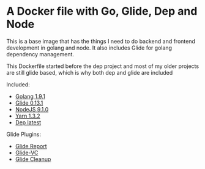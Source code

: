 A Docker file with Go, Glide, Dep and Node
==========================================

This is a base image that has the things I need to do backend and frontend development in golang and node. It also includes Glide for golang dependency management.

This Dockerfile started before the dep project and most of my older projects are still glide based, which is why both dep and glide are included

Included:
* [Golang 1.9.1](https://golang.org/)
* [Glide 0.13.1](https://github.com/Masterminds/glide)
* [NodeJS 9.1.0](https://nodejs.org/en/)
* [Yarn 1.3.2](https://yarnpkg.com/)
* [Dep latest](https://github.com/golang/dep)

Glide Plugins:
* [Glide Report](https://github.com/Masterminds/glide-report)
* [Glide-VC](https://github.com/sgotti/glide-vc)
* [Glide Cleanup](https://github.com/ngdinhtoan/glide-cleanup)


